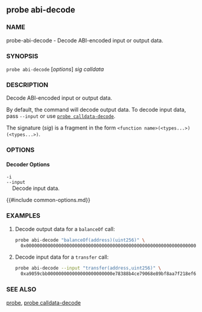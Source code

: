 ## probe abi-decode

### NAME

probe-abi-decode - Decode ABI-encoded input or output data.

### SYNOPSIS

``probe abi-decode`` [*options*] *sig* *calldata*

### DESCRIPTION

Decode ABI-encoded input or output data.

By default, the command will decode output data. To decode input data, pass `--input` or use [`probe calldata-decode`](./probe-calldata-decode.md).

The signature (*sig*) is a fragment in the form `<function name>(<types...>)(<types...>)`.

### OPTIONS

#### Decoder Options

`-i`  
`--input`  
&nbsp;&nbsp;&nbsp;&nbsp;Decode input data.

{{#include common-options.md}}

### EXAMPLES

1. Decode output data for a `balanceOf` call:
    ```sh
    probe abi-decode "balanceOf(address)(uint256)" \
      0x000000000000000000000000000000000000000000000000000000000000000a
    ```

2. Decode input data for a `transfer` call:
    ```sh
    probe abi-decode --input "transfer(address,uint256)" \
      0xa9059cbb000000000000000000000000e78388b4ce79068e89bf8aa7f218ef6b9ab0e9d0000000000000000000000000000000000000000000000000008a8e4b1a3d8000
    ```

### SEE ALSO

[probe](./probe.md), [probe calldata-decode](./probe-calldata-decode.md)

